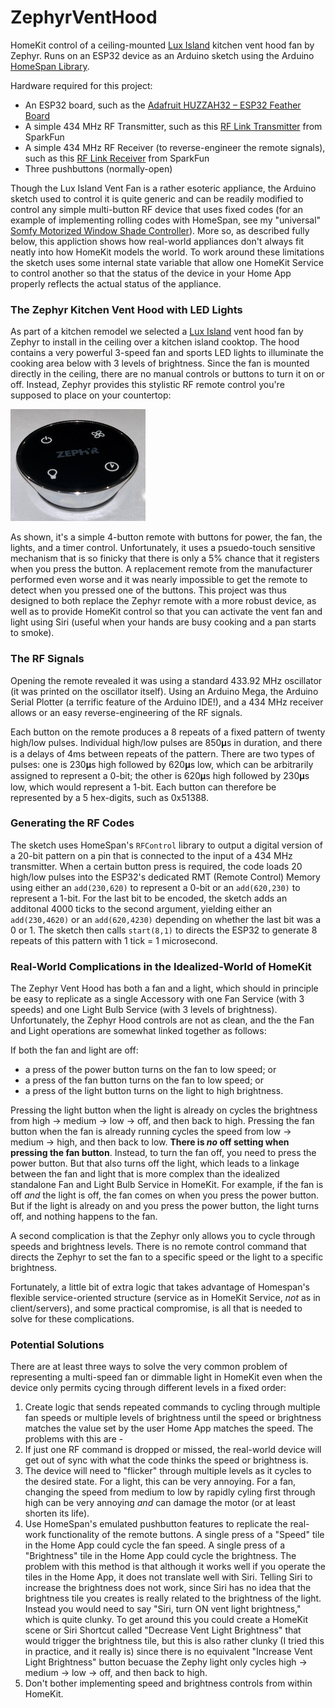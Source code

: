 # ZephyrVentHood
 
HomeKit control of a ceiling-mounted <a href="https://zephyronline.com/product/lux-island-range-hood/">Lux Island</a> kitchen vent hood fan by Zephyr.  Runs on an ESP32 device as an Arduino sketch using the Arduino [HomeSpan Library](https://github.com/HomeSpan/HomeSpan).

Hardware required for this project:

* An ESP32 board, such as the [Adafruit HUZZAH32 – ESP32 Feather Board](https://www.adafruit.com/product/3405?gclid=EAIaIQobChMIh9-Rk4nx7QIVEvDACh0IRwiGEAYYBiABEgJSMPD_BwE)
* A simple 434 MHz RF Transmitter, such as this [RF Link Transmitter](https://www.sparkfun.com/products/10534) from SparkFun
* A simple 434 MHz RF Receiver (to reverse-engineer the remote signals), such as this [RF Link Receiver](https://www.sparkfun.com/products/10532) from SparkFun
* Three pushbuttons (normally-open)

Though the Lux Island Vent Fan is a rather esoteric appliance, the Arduino sketch used to control it is quite generic and can be readily modified to control any simple multi-button RF device that uses fixed codes (for an example of implementing rolling codes with HomeSpan, see my "universal" [Somfy Motorized Window Shade Controller](https://github.com/HomeSpan/SomfyRTS)).  More so, as described fully below, this appliction shows how real-world appliances don't always fit neatly into how HomeKit models the world.  To work around these limitations the sketch uses some internal state variable that allow one HomeKit Service to control another so that the status of the device in your Home App properly reflects the actual status of the appliance.  

### The Zephyr Kitchen Vent Hood with LED Lights

As part of a kitchen remodel we selected a <a href="https://zephyronline.com/product/lux-island-range-hood/">Lux Island</a> vent hood fan by Zephyr to install in the ceiling over a kitchen island cooktop.  The hood contains a very powerful 3-speed fan and sports LED lights to illuminate the cooking area below with 3 levels of brightness.  Since the fan is mounted directly in the ceiling, there are no manual controls or buttons to turn it on or off.  Instead, Zephyr provides this stylistic RF remote control you're supposed to place on your countertop:

![Remote Control](images/zephyr-remote.png)

As shown, it's a simple 4-button remote with buttons for power, the fan, the lights, and a timer control.  Unfortunately, it uses a psuedo-touch sensitive mechanism that is so finicky that there is only a 5% chance that it registers when you press the button.  A replacement remote from the manufacturer performed even worse and it was nearly impossible to get the remote to detect when you pressed one of the buttons.  This project was thus designed to both replace the Zephyr remote with a more robust device, as well as to provide HomeKit control so that you can activate the vent fan and light using Siri (useful when your hands are busy cooking and a pan starts to smoke).

### The RF Signals

Opening the remote revealed it was using a standard 433.92 MHz oscillator (it was printed on the oscillator itself).  Using an Arduino Mega, the Arduino Serial Plotter (a terrific feature of the Arduino IDE!), and a 434 MHz receiver allows or an easy reverse-engineering of the RF signals.  

Each button on the remote produces a 8 repeats of a fixed pattern of twenty high/low pulses. Individual high/low pulses are 850𝛍s in duration, and there is a delays of 4ms between repeats of the pattern.  There are two types of pulses:  one is 230𝛍s high followed by 620𝛍s low, which can be arbitrarily assigned to represent a 0-bit; the other is 620𝛍s high followed by 230𝛍s low, which would represent a 1-bit.  Each button can therefore be represented by a 5 hex-digits, such as 0x51388.

### Generating the RF Codes

The sketch uses HomeSpan's `RFControl` library to output a digital version of a 20-bit pattern on a pin that is connected to the input of a 434 MHz transmitter.  When a certain button press is required, the code loads 20 high/low pulses into the ESP32's dedicated RMT (Remote Control) Memory using either an `add(230,620)` to represent a 0-bit or an `add(620,230)` to represent a 1-bit.  For the last bit to be encoded, the sketch adds an additonal 4000 ticks to the second argument, yielding either an `add(230,4620)` or an `add(620,4230)` depending on whether the last bit was a 0 or 1.  The sketch then calls `start(8,1)` to directs the ESP32 to generate 8 repeats of this pattern with 1 tick = 1 microsecond.

### Real-World Complications in the Idealized-World of HomeKit

The Zephyr Vent Hood has both a fan and a light, which should in principle be easy to replicate as a single Accessory with one Fan Service (with 3 speeds) and one Light Bulb Service (with 3 levels of brightness).  Unfortunately, the Zephyr Hood controls are not as clean, and the the Fan and Light operations are somewhat linked together as follows:

If both the fan and light are off:

* a press of the power button turns on the fan to low speed; or
* a press of the fan button turns on the fan to low speed; or
* a press of the light button turns on the light to high brightness.

Pressing the light button when the light is already on cycles the brightness from high → medium → low → off, and then back to high.  Pressing the fan button when the fan is already running cycles the speed from low → medium → high, and then back to low.  **There is *no* off setting when pressing the fan button**.  Instead, to turn the fan off, you need to press the power button.  But that also turns off the light, which leads to a linkage between the fan and light that is more complex than the idealized standalone Fan and Light Bulb Service in HomeKit.  For example, if the fan is off *and* the light is off, the fan comes on when you press the power button.  But if the light is already on and you press the power button, the light turns off, and nothing happens to the fan.

A second complication is that the Zephyr only allows you to cycle through speeds and brightness levels.  There is no remote control command that directs the Zephyr to set the fan to a specific speed or the light to a specific brightness.

Fortunately, a little bit of extra logic that takes advantage of Homespan's flexible service-oriented structure (service as in HomeKit Service, *not* as in client/servers), and some practical compromise, is all that is needed to solve for these complications.

### Potential Solutions

There are at least three ways to solve the very common problem of representing a multi-speed fan or dimmable light in HomeKit even when the device only permits cycing through different levels in a fixed order:

1. Create logic that sends repeated commands to cycling through multiple fan speeds or multiple levels of brightness until the speed or brightness matches the value  set by the user Home App matches the speed.  The problems with this are -
  1. If just one RF command is dropped or missed, the real-world device will get out of sync with what the code thinks the speed or brightness is.
  1. The device will need to "flicker" through multiple levels as it cycles to the desired state.  For a light, this can be very annoying.  For a fan, changing the speed from medium to low by rapidly cyling first through high can be very annoying *and* can damage the motor (or at least shorten its life).
1. Use HomeSpan's emulated pushbutton features to replicate the real-work functionality of the remote buttons.  A single press of a "Speed" tile in the Home App could cycle the fan speed.  A single press of a "Brightness" tile in the Home App could cycle the brightness.  The problem with this method is that although it works well if you operate the tiles in the Home App, it does not translate well with Siri.  Telling Siri to increase the brightness does not work, since Siri has no idea that the brightness tile you creates is really related to the brightness of the light.  Instead you would need to say "Siri, turn ON vent light brightness," which is quite clunky.  To get around this you could create a HomeKit scene or Siri Shortcut called "Decrease Vent Light Brightness" that would trigger the brightness tile, but this is also rather clunky (I tried this in practice, and it really is) since there is no equivalent "Increase Vent Light Brightness" button becuase the Zephy light only cycles high → medium → low → off, and then back to high.
1. Don't bother implementing speed and brightness controls from within HomeKit.

### 
